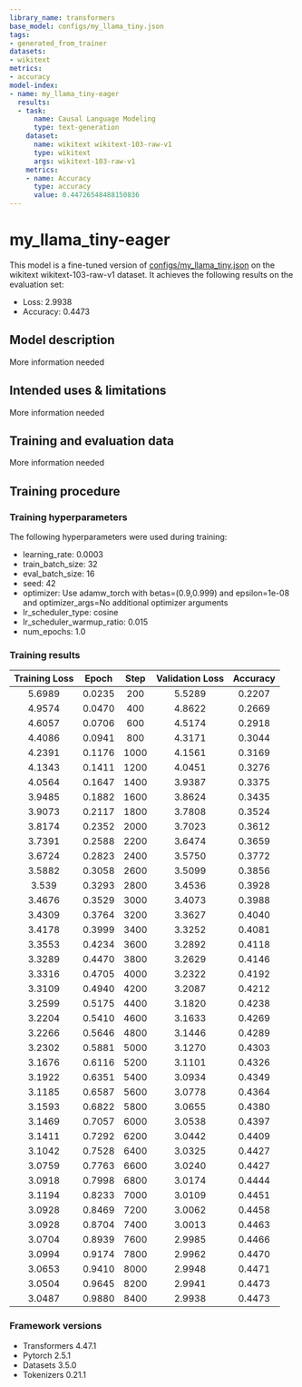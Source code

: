 ```yaml
---
library_name: transformers
base_model: configs/my_llama_tiny.json
tags:
- generated_from_trainer
datasets:
- wikitext
metrics:
- accuracy
model-index:
- name: my_llama_tiny-eager
  results:
  - task:
      name: Causal Language Modeling
      type: text-generation
    dataset:
      name: wikitext wikitext-103-raw-v1
      type: wikitext
      args: wikitext-103-raw-v1
    metrics:
    - name: Accuracy
      type: accuracy
      value: 0.44726548488150836
---
```


<!-- This model card has been generated automatically according to the information the Trainer had access to. You
should probably proofread and complete it, then remove this comment. -->

# my_llama_tiny-eager

This model is a fine-tuned version of [configs/my_llama_tiny.json](https://huggingface.co/configs/my_llama_tiny.json) on the wikitext wikitext-103-raw-v1 dataset.
It achieves the following results on the evaluation set:
- Loss: 2.9938
- Accuracy: 0.4473

## Model description

More information needed

## Intended uses & limitations

More information needed

## Training and evaluation data

More information needed

## Training procedure

### Training hyperparameters

The following hyperparameters were used during training:
- learning_rate: 0.0003
- train_batch_size: 32
- eval_batch_size: 16
- seed: 42
- optimizer: Use adamw_torch with betas=(0.9,0.999) and epsilon=1e-08 and optimizer_args=No additional optimizer arguments
- lr_scheduler_type: cosine
- lr_scheduler_warmup_ratio: 0.015
- num_epochs: 1.0

### Training results

| Training Loss | Epoch  | Step | Validation Loss | Accuracy |
|:-------------:|:------:|:----:|:---------------:|:--------:|
| 5.6989        | 0.0235 | 200  | 5.5289          | 0.2207   |
| 4.9574        | 0.0470 | 400  | 4.8622          | 0.2669   |
| 4.6057        | 0.0706 | 600  | 4.5174          | 0.2918   |
| 4.4086        | 0.0941 | 800  | 4.3171          | 0.3044   |
| 4.2391        | 0.1176 | 1000 | 4.1561          | 0.3169   |
| 4.1343        | 0.1411 | 1200 | 4.0451          | 0.3276   |
| 4.0564        | 0.1647 | 1400 | 3.9387          | 0.3375   |
| 3.9485        | 0.1882 | 1600 | 3.8624          | 0.3435   |
| 3.9073        | 0.2117 | 1800 | 3.7808          | 0.3524   |
| 3.8174        | 0.2352 | 2000 | 3.7023          | 0.3612   |
| 3.7391        | 0.2588 | 2200 | 3.6474          | 0.3659   |
| 3.6724        | 0.2823 | 2400 | 3.5750          | 0.3772   |
| 3.5882        | 0.3058 | 2600 | 3.5099          | 0.3856   |
| 3.539         | 0.3293 | 2800 | 3.4536          | 0.3928   |
| 3.4676        | 0.3529 | 3000 | 3.4073          | 0.3988   |
| 3.4309        | 0.3764 | 3200 | 3.3627          | 0.4040   |
| 3.4178        | 0.3999 | 3400 | 3.3252          | 0.4081   |
| 3.3553        | 0.4234 | 3600 | 3.2892          | 0.4118   |
| 3.3289        | 0.4470 | 3800 | 3.2629          | 0.4146   |
| 3.3316        | 0.4705 | 4000 | 3.2322          | 0.4192   |
| 3.3109        | 0.4940 | 4200 | 3.2087          | 0.4212   |
| 3.2599        | 0.5175 | 4400 | 3.1820          | 0.4238   |
| 3.2204        | 0.5410 | 4600 | 3.1633          | 0.4269   |
| 3.2266        | 0.5646 | 4800 | 3.1446          | 0.4289   |
| 3.2302        | 0.5881 | 5000 | 3.1270          | 0.4303   |
| 3.1676        | 0.6116 | 5200 | 3.1101          | 0.4326   |
| 3.1922        | 0.6351 | 5400 | 3.0934          | 0.4349   |
| 3.1185        | 0.6587 | 5600 | 3.0778          | 0.4364   |
| 3.1593        | 0.6822 | 5800 | 3.0655          | 0.4380   |
| 3.1469        | 0.7057 | 6000 | 3.0538          | 0.4397   |
| 3.1411        | 0.7292 | 6200 | 3.0442          | 0.4409   |
| 3.1042        | 0.7528 | 6400 | 3.0325          | 0.4427   |
| 3.0759        | 0.7763 | 6600 | 3.0240          | 0.4427   |
| 3.0918        | 0.7998 | 6800 | 3.0174          | 0.4444   |
| 3.1194        | 0.8233 | 7000 | 3.0109          | 0.4451   |
| 3.0928        | 0.8469 | 7200 | 3.0062          | 0.4458   |
| 3.0928        | 0.8704 | 7400 | 3.0013          | 0.4463   |
| 3.0704        | 0.8939 | 7600 | 2.9985          | 0.4466   |
| 3.0994        | 0.9174 | 7800 | 2.9962          | 0.4470   |
| 3.0653        | 0.9410 | 8000 | 2.9948          | 0.4471   |
| 3.0504        | 0.9645 | 8200 | 2.9941          | 0.4473   |
| 3.0487        | 0.9880 | 8400 | 2.9938          | 0.4473   |


### Framework versions

- Transformers 4.47.1
- Pytorch 2.5.1
- Datasets 3.5.0
- Tokenizers 0.21.1
